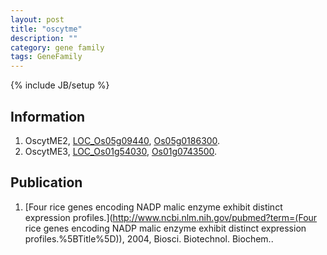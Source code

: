```yaml
---
layout: post
title: "oscytme"
description: ""
category: gene family
tags: GeneFamily
---
```

{% include JB/setup %}

## Information
1. OscytME2, [LOC_Os05g09440](http://rice.plantbiology.msu.edu/cgi-bin/ORF_infopage.cgi?orf=LOC_Os05g09440), [Os05g0186300](http://rapdb.dna.affrc.go.jp/viewer/gbrowse_details/irgsp1?name=Os05g0186300).
2. OscytME3, [LOC_Os01g54030](http://rice.plantbiology.msu.edu/cgi-bin/ORF_infopage.cgi?orf=LOC_Os01g54030), [Os01g0743500](http://rapdb.dna.affrc.go.jp/viewer/gbrowse_details/irgsp1?name=Os01g0743500).

## Publication
1. [Four rice genes encoding NADP malic enzyme exhibit distinct expression profiles.](http://www.ncbi.nlm.nih.gov/pubmed?term=(Four rice genes encoding NADP malic enzyme exhibit distinct expression profiles.%5BTitle%5D)), 2004, Biosci. Biotechnol. Biochem..


